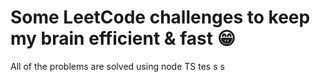 # Some LeetCode challenges to keep my brain efficient & fast 😁

All of the problems are solved using node TS
tes
s
s

